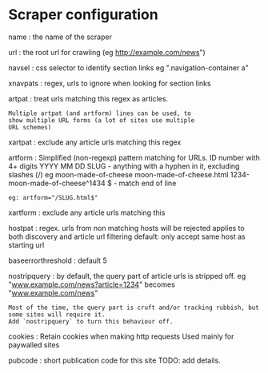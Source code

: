 # Scraper configuration


name
:   the name of the scraper

url
:   the root url for crawling (eg http://example.com/news")

navsel
:   css selector to identify section links
    eg ".navigation-container a"

xnavpats
:   regex, urls to ignore when looking for section links

artpat
:   treat urls matching this regex as articles.

    Multiple artpat (and artform) lines can be used, to
    show multiple URL forms (a lot of sites use multiple
    URL schemes)

xartpat
:   exclude any article urls matching this regex

artform
:   Simplified (non-regexp) pattern matching for URLs.
    ID    number with 4+ digits
    YYYY
    MM
    DD
    SLUG   - anything with a hyphen in it, excluding slashes (/)
             eg moon-made-of-cheese
             moon-made-of-cheese.html
             1234-moon-made-of-cheese^1434
    $      - match end of line

    eg: artform="/SLUG.html$"


xartform
:   exclude any article urls matching this

hostpat
:   regex. urls from non matching hosts will be rejected
    applies to both discovery and article url filtering
    default: only accept same host as starting url

baseerrorthreshold
:   default 5

nostripquery
:   by default, the query part of article urls is stripped off.
    eg "www.example.com/news?article=1234" becomes "www.example.com/news"

    Most of the time, the query part is cruft and/or tracking rubbish, but
    some sites will require it.
    Add `nostripquery` to turn this behaviour off.


cookies
:   Retain cookies when making http requests
    Used mainly for paywalled sites

pubcode
:   short publication code for this site
    TODO: add details.




